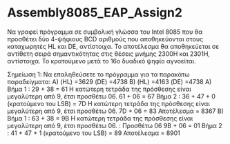 # Assembly8085_EAP_Assign2
 
Να γραφεί πρόγραμμα σε συμβολική γλώσσα του Intel 8085 που θα προσθέτει δύο 4-ψήφιους
BCD αριθμούς που αποθηκεύονται στους καταχωρητές HL και DE, αντίστοιχα. Το αποτέλεσμα
θα αποθηκεύεται σε αντίθετη σειρά σημαντικότητας στις θέσεις μνήμης 2300H και 2301H,
αντίστοιχα. Το κρατούμενο μετά το 16ο δυαδικό ψηφίο αγνοείται.

Σημείωση 1: Να επαληθεύσετε το πρόγραμμα για τα παρακάτω παραδείγματα:
Α) (HL) =3629 (DE) =4738
Β) (HL) =4163 (DE) =4738
Α) Βήμα 1 : 29 + 38 = 61
Η κατώτερη τετράδα της πρόσθεσης είναι μεγαλύτερη από 9, έτσι προσθέτω 06.
61 + 06 = 67
Βήμα 2 : 36 + 47 + 0 (κρατούμενο του LSB) = 7D
Η κατώτερη τετράδα της πρόσθεσης είναι μεγαλύτερη από 9, έτσι προσθέτω 06.
7D + 06 = 83 Αποτέλεσμα = 8367
Β) Βήμα 1 : 63 + 38 = 9Β
Η κατώτερη τετράδα της πρόσθεσης είναι μεγαλύτερη από 9, έτσι προσθέτω 06.
: Προσθέτω 06 9Β + 06 = 01
Βήμα 2 : 41 + 47 + 1 (κρατούμενο του LSB) = 89
Αποτέλεσμα = 8901